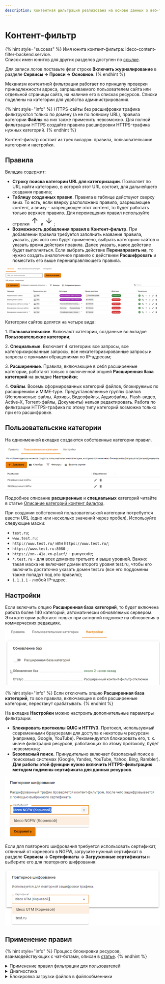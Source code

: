 ```yaml
---
description: Контентная фильтрация реализована на основе данных о веб-трафике, получаемых от модуля проксирования веб-трафика. Позволяет блокировать доступ к различным интернет-ресурсам.
---
```


# Контент-фильтр

{% hint style="success" %}
Имя юнита контент-фильтра: ideco-content-filter-backend.service. \
Список имен юнитов для других разделов доступен по [ссылке](/settings/server-management/terminal.md).

Для записи логов поставьте флаг строке **Включить журналирование** в разделе **Сервисы -> Прокси -> Основное**.
{% endhint %}

Механизм контентной фильтрации работает по принципу проверки принадлежности адреса, запрашиваемого пользователем сайта или отдельной страницы сайта, на наличие его в списках ресурсов. Списки поделены на категории для удобства администрирования.

{% hint style="info" %}
HTTPS-сайты без расшифровки трафика фильтруются только по домену (а не по полному URL), правила категории **Файлы** на них также применить невозможно. Для полной фильтрации HTTPS создайте правила расшифровки HTTPS-трафика нужных категорий.
{% endhint %}

Контент-фильтр состоит из трех вкладок: правила, пользовательские категории и настройки.

## Правила

Вкладка содержит:

* **Строку поиска категории URL для категоризации**. Позволяет по URL найти категорию, в которой этот URL состоит, для дальнейшего создания правила; 
* **Таблицу созданных правил**. Правила в таблице действуют сверху вниз. То есть, если вверху расположено правило, разрешающее контент, а внизу - запрещающее этот контент, то будет работать только верхнее правило. Для перемещения правил используйте стрелки ![](/.gitbook/assets/icon-up.png) и ![](/.gitbook/assets/icon-down.png);
* **Возможность добавления правил в Контент-фильтр.** При добавлении правила требуется заполнить название правила, указать, для кого оно будет применено, выбрать категорию сайтов и указать время действия правила. Далее указать, какое действие будет выполняться. Если выбрать действие **Перенаправить на**, то нужно создать аналогичное правило с действием **Расшифровать** и поместить его выше перенаправляющего правила.

![](/.gitbook/assets/kf-r.png)

Категории сайтов делятся на четыре вида:

1\. **Пользовательские**. Включают категории, созданные во вкладке **Пользовательские категории**;

2\. **Специальные**. Включает 4 категории: все запросы, все категоризированные запросы, все некатегоризированные запросы и запросы с прямыми обращениями по IP-адресам;

3\. **Расширенные**. Правила, включающие в себя расширенные категории, работают только с включенной опцией **Расширенная база категорий** на вкладке **Настройки**;

4\. **Файлы**. Восемь сформированных категорий файлов, блокируемых по расширениям и MIME-type. Предустановленные группы файлов (Исполняемые файлы, Архивы, Видеофайлы, Аудиофайлы, Flash-видео, Active-X, Torrent-файлы, Документы) нельзя редактировать. Работа по фильтрации HTTPS-трафика по этому типу категорий возможна только при его расшифровке.

## Пользовательские категории

На одноименной вкладке создаются собственные категории правил.

![](/.gitbook/assets/kf-r1.png)

Подробное описание **расширенных** и **специальных** категорий читайте в статье [Описание категорий контент фильтра](custom-categories.md).

При создании собственной пользовательской категории потребуется ввести URL (одно или несколько значений через пробел). Используйте следующие маски:
* `test.ru`;
* `www.test.ru`;
* `http://www.test.ru/` или `https://www.test.ru/`;
* `https://www.test.ru:8080 `;
* `https://xn--41a.xn-p1acf/` - punycode;
* `*.test.ru` - для всех доменов третьего и выше уровней. Важно: такая маска не включает домен второго уровня test.ru, чтобы его включить достаточно указать домен test.ru (все его поддомены также попадут под это правило);
* `1.1.1.1` - любой IP-адрес. 

## Настройки

Если включить опцию **Расширенная база категорий**, то будет включена работа более 140 категорий, автоматически обновляемых сервером. Эти категории работают только при активной подписке на обновления в коммерческих редакциях.

![](/.gitbook/assets/kf-r1.gif)

{% hint style="info" %}
Если отключить опцию **Расширенная база категорий**, то все правила, включающие в себя расширенные категории, перестанут срабатывать.
{% endhint %}

На вкладке **Настройки** можно настроить дополнительные параметры фильтрации:

* **Блокировать протоколы QUIC и HTTP/3.** Протокол, используемый современными браузерами для доступа к некоторым ресурсам (например, Google, YouTube). Рекомендуется блокировать его, т. к. иначе фильтрация ресурсов, работающих по этому протоколу, будет невозможна;
* **Безопасный поиск.** Принудительно включает безопасный поиск в поисковых системах (Google, Yandex, YouTube, Yahoo, Bing, Rambler). **Для работы этой функции нужно включить HTTPS-фильтрацию методом подмены сертификата для данных ресурсов**.

![](/.gitbook/assets/kf-r2.png)

Если для повторного шифрования требуется использовать сертификат, отличный от корневого в NGFW, загрузите нужный сертификат в разделе **Сервисы -> Сертификаты -> Загруженные сертификаты** и выберите его для повторного шифрования:

![](/.gitbook/assets/kf-r6.png)

## Применение правил

{% hint style="info" %}
Процесс блокировки ресурсов, взаимодействующих с чат-ботами, описан в [статье](/recipes/popular-recipes/block-chat-bot.md).
{% endhint %}

<details>

<summary>Применение правил фильтрации для пользователей</summary>

Правила применяются сверху вниз в порядке следования в таблице до первого совпадения. Таким образом, если вышестоящим правилом будет разрешен какой-то ресурс для определенной группы пользователей, то правила ниже применяться не будут. Так можно создавать гибкие настройки фильтрации, исключая нужных пользователей вышестоящими правилами из правил блокировки. Аналогичным образом действуют правила расшифровки HTTPS.

В столбце **Управление** можно активировать или деактивировать правило, менять его приоритет, редактировать и удалить. Правила контентной фильтрации применяются сразу после их создания или включения.

![](/.gitbook/assets/kf-r.gif)

Чтобы создать новое правило, нажмите **Добавить** в левом верхнем углу над таблицей.

Заполните следующие поля:

* **Название** - наименование правила в списке. Значение не должно быть длиннее 42 символов;
* **Применяется для** - можно выбрать объекты типа: пользователь, группа пользователей, IP-адрес, диапазон IP-адресов, подсеть, список IP-адресов или специальный объект **Превышена квота** (в этот объект попадают пользователи, превысившие квоту по трафику).
* **Категории сайтов** - пользовательские, специальные и расширенные категории веб-ресурсов;
* **Действие** - действие данного правила на веб-запросы. Можно запретить, разрешить или расшифровать HTTPS-трафик.
* Также можно дополнительно указать **Время действия** правила.

![](/.gitbook/assets/kf-r3.png)

</details>

<details>

<summary>Диагностика</summary>

Если правила контентной фильтрации не действуют, проверьте следующие параметры в настройках:

1\. IP-адрес компьютера пользователя должен соответствовать его адресу в авторизации (раздел **Мониторинг - Авторизованные пользователи**), пользователь должен находиться в нужной группе, на которую назначено правило.

2\. IP-адрес пользователя и ресурса, к которому он обращается, не должен входить в исключения прокси-сервера.

3\. Проверьте правильность категоризации ресурса, к которому обращаетесь, в поле **URL для категоризации** на вкладке **Правила**.

![](/.gitbook/assets/kf-r3.gif)

**Если сайт неправильно категоризирован, воспользуйтесь формой обратной связи [SkyDNS](https://www.skydns.ru/feedback/).**

4\. В браузере и на компьютере пользователя не используются функции или плагины VPN, не прописаны сторонние прокси-серверы.

5\. Проверить настройки контентной фильтрации по блокировке опасных и потенциально опасных файлов можно с помощью сервиса [security.ideco.ru](https://security.ideco.ru).

</details>

<details>

<summary>Блокировка загрузки файлов в файлообменники</summary>

Блокирование этой категории требует особой настройки правил Контент-фильтра. В случае с файлообменниками (Google Drive, Яндекс.Диск, облако Mail.ru, Dropbox.com) расшифровки трафика категорий *Файлообменники*, *Файловые хранилища*, *Файловые архивы* и *Загрузка файлов в файлообменники* может быть недостаточно.

Чтобы заблокировать загрузку файлов в облака через браузер, выполните действия:

1\. Включите **Блокировку протоколов Quic/HTTP3** на вкладке **Контент-фильтр -> Настройки**:

  ![](/.gitbook/assets/content-filter.png)

2\. Создайте пользовательскую категорию для расшифровки трафика, указав домены нужных файлообменников:

  ![](/.gitbook/assets/content-filter1.png)

  Для указания доменов используйте маски: `*.cloud.mail.ru`, `cloud.mail.ru/home`, `*.mail.ru`, `cloud.mail.ru`. 

3\. Создайте правило, расшифровывающее трафик созданной в п. 2 категории:

  ![](/.gitbook/assets/content-filter2.png)

4\. Ниже создайте правило, запрещающее загрузку файлов в файлообменники:

  ![](/.gitbook/assets/content-filter3.png)

5\. Проверьте, работает ли блокировка: с устройства пользователя, для которого она настроена, зайдите на сайты нужных файлообменников и попробуйте загрузить файлы.\
Если загрузка проходит, создайте в **Контент-фильтре** правило, расшифровывающее весь трафик пользователя, а ниже - правило, запрещающее загрузку файлов в файлообменники:

![](/.gitbook/assets/content-filter4.png)

</details>

